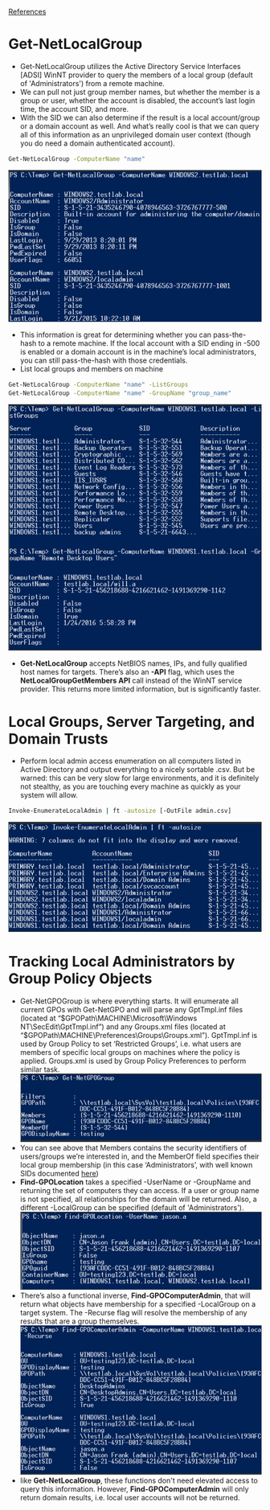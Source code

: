[References](https://blog.harmj0y.net/redteaming/local-group-enumeration/)
# Get-NetLocalGroup
-  Get-NetLocalGroup utilizes the Active Directory Service Interfaces [ADSI] WinNT provider to query the members of a local group (default of 'Administrators') from a remote machine. 
- We can pull not just group member names, but whether the member is a group or user, whether the account is disabled, the account’s last login time, the account SID, and more.
- With the SID we can also determine if the result is a local account/group or a domain account as well. And what’s really cool is that we can query all of this information as an unprivileged domain user context (though you do need a domain authenticated account).
```bash
Get-NetLocalGroup -ComputerName "name"
```
![plot](./images/get_netlocalgroup.png)
- This information is great for determining whether you can pass-the-hash to a remote machine. If the local account with a SID ending in -500 is enabled or a domain account is in the machine’s local administrators, you can still pass-the-hash with those credentials.
- List local groups and members on machine
```bash
Get-NetLocalGroup -ComputerName "name" -ListGroups
Get-NetLocalGroup -ComputerName "name" -GroupName "group_name"
```
![plot](./images/listlocalgroup.png)
- **Get-NetLocalGroup** accepts NetBIOS names, IPs, and fully qualified host names for targets. There’s also an **-API** flag, which uses the **NetLocalGroupGetMembers API** call instead of the WinNT service provider. This returns more limited information, but is significantly faster.
# Local Groups, Server Targeting, and Domain Trusts
- Perform local admin access enumeration on all computers listed in Active Directory and output everything to a nicely sortable .csv. But be warned: this can be very slow for large environments, and it is definitely not stealthy, as you are touching every machine as quickly as your system will allow.
```bash
Invoke-EnumerateLocalAdmin | ft -autosize [-OutFile admin.csv]
```
![plot](./images/enumeratelocaladmin.png)
# Tracking Local Administrators by Group Policy Objects
- Get-NetGPOGroup is where everything starts. It will enumerate all current GPOs with Get-NetGPO and will parse any GptTmpl.inf files (located at “$GPOPath\MACHINE\Microsoft\Windows NT\SecEdit\GptTmpl.inf”) and any Groups.xml files (located at “$GPOPath\MACHINE\Preferences\Groups\Groups.xml”). GptTmpl.inf is used by Group Policy to set ‘Restricted Groups’, i.e. what users are members of specific local groups on machines where the policy is applied. Groups.xml is used by Group Policy Preferences to perform similar task.
![plot](./images/get_netgpogroup.png)
- You can see above that Members contains the security identifiers of users/groups we’re interested in, and the MemberOf field specifies their local group membership (in this case ‘Administrators’, with well known SIDs documented [here](https://learn.microsoft.com/en-us/windows-server/identity/ad-ds/manage/understand-security-identifiers))
- **Find-GPOLocation** takes a specified -UserName <USER> or -GroupName <GROUP> and returning the set of computers they can access. If a user or group name is not specified, all relationships for the domain will be returned. Also, a different -LocalGroup can be specified (default of 'Administrators').
![plot](./images/find_gpolocation.png)
- There’s also a functional inverse, **Find-GPOComputerAdmin**, that will return what objects have membership for a specified -LocalGroup on a target system. The -Recurse flag will resolve the membership of any results that are a group themselves.
![plot](./images/find_gpocomputeradmin.png)
-  like **Get-NetLocalGroup**, these functions don't need elevated access to query this information. However, **Find-GPOComputerAdmin** will only return domain results, i.e. local user accounts will not be returned.